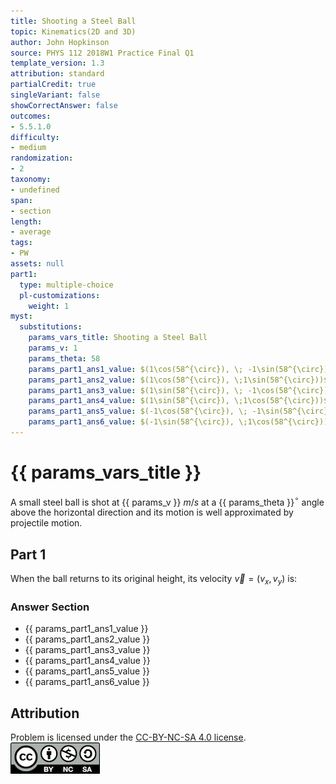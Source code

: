 ```yaml
---
title: Shooting a Steel Ball
topic: Kinematics(2D and 3D)
author: John Hopkinson
source: PHYS 112 2018W1 Practice Final Q1
template_version: 1.3
attribution: standard
partialCredit: true
singleVariant: false
showCorrectAnswer: false
outcomes:
- 5.5.1.0
difficulty:
- medium
randomization:
- 2
taxonomy:
- undefined
span:
- section
length:
- average
tags:
- PW
assets: null
part1:
  type: multiple-choice
  pl-customizations:
    weight: 1
myst:
  substitutions:
    params_vars_title: Shooting a Steel Ball
    params_v: 1
    params_theta: 58
    params_part1_ans1_value: $(1\cos(58^{\circ}), \; -1\sin(58^{\circ}))$
    params_part1_ans2_value: $(1\cos(58^{\circ}), \;1\sin(58^{\circ}))$
    params_part1_ans3_value: $(1\sin(58^{\circ}), \; -1\cos(58^{\circ}))$
    params_part1_ans4_value: $(1\sin(58^{\circ}), \;1\cos(58^{\circ}))$
    params_part1_ans5_value: $(-1\cos(58^{\circ}), \; -1\sin(58^{\circ}))$
    params_part1_ans6_value: $(-1\sin(58^{\circ}), \;1\cos(58^{\circ}))$
---
```

# {{ params_vars_title }}
A small steel ball is shot at {{ params_v }} $m/s$ at a {{ params_theta }}$^{\circ}$ angle above the horizontal direction and its motion is well approximated by projectile motion.

## Part 1

When the ball returns to its original height, its velocity $\overrightarrow{v} = (v_x, v_y)$ is:

### Answer Section

- {{ params_part1_ans1_value }}
- {{ params_part1_ans2_value }}
- {{ params_part1_ans3_value }}
- {{ params_part1_ans4_value }}
- {{ params_part1_ans5_value }}
- {{ params_part1_ans6_value }}

## Attribution

Problem is licensed under the [CC-BY-NC-SA 4.0 license](https://creativecommons.org/licenses/by-nc-sa/4.0/).<br> ![The Creative Commons 4.0 license requiring attribution-BY, non-commercial-NC, and share-alike-SA license.](https://raw.githubusercontent.com/firasm/bits/master/by-nc-sa.png)